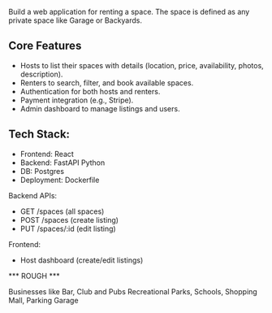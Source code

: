 Build a web application for renting a space. The space is defined as any private space like Garage or Backyards.

## Core Features
- Hosts to list their spaces with details (location, price, availability, photos, description).
- Renters to search, filter, and book available spaces.
- Authentication for both hosts and renters.
- Payment integration (e.g., Stripe).
- Admin dashboard to manage listings and users.

## Tech Stack:
- Frontend: React
- Backend: FastAPI Python
- DB: Postgres
- Deployment: Dockerfile

Backend APIs: 
- GET /spaces (all spaces)
- POST /spaces (create listing)
- PUT /spaces/:id (edit listing)

Frontend:
- Host dashboard (create/edit listings)

*** ROUGH ***

Businesses like Bar, Club and Pubs
Recreational Parks, Schools, Shopping Mall, Parking Garage